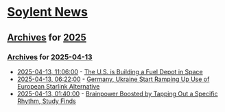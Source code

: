 # [Soylent News](../../../README.md)

## [Archives](../../index.md) for [2025](../index.md)

### [Archives](../../index.md) for [2025-04-13](index.md)

* [2025-04-13, 11:06:00](https://soylentnews.org/article.pl?sid=25/04/13/037236&from=rss) - [The U.S. is Building a Fuel Depot in Space](https://soylentnews.org/article.pl?sid=25/04/13/037236&from=rss)
* [2025-04-13, 06:22:00](https://soylentnews.org/article.pl?sid=25/04/13/033235&from=rss) - [Germany, Ukraine Start Ramping Up Use of European Starlink Alternative](https://soylentnews.org/article.pl?sid=25/04/13/033235&from=rss)
* [2025-04-13, 01:40:00](https://soylentnews.org/article.pl?sid=25/04/11/132246&from=rss) - [Brainpower Boosted by Tapping Out a Specific Rhythm, Study Finds](https://soylentnews.org/article.pl?sid=25/04/11/132246&from=rss)
